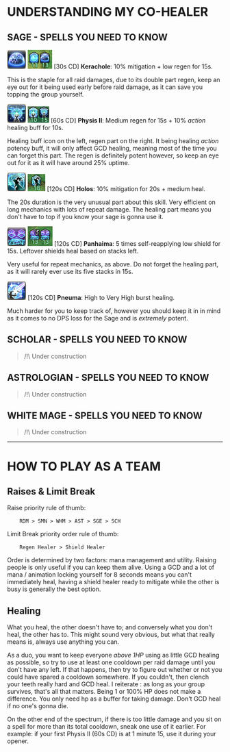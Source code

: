 # UNDERSTANDING MY CO-HEALER
## **SAGE** - SPELLS YOU NEED TO KNOW

![Kerachole](./img/sge/kerachole.png "Kerachole_icon") ![Kerachole_buffs](./img/sge/kerachole_buffs.png "Kerachole_buffs") [30s CD] **Kerachole**: 10% mitigation + low regen for 15s.

This is the staple for all raid damages, due to its double part regen, keep an eye out for it being used early before raid damage, as it can save you topping the group yourself.



![Physis II](./img/sge/physis_II.png "Physis II icon") ![Physis II buffs](./img/sge/physis_II_buffs.png "Physis II icon") [60s CD] **Physis II**: Medium regen for 15s + 10% *action* healing buff for 10s.

Healing buff icon on the left, regen part on the right. It being healing *action* potency buff, it will only affect GCD healing, meaning most of the time you can forget this part. The regen is definitely potent however, so keep an eye out for it as it will have around 25% uptime.



![Holos](./img/sge/holos.png "Holos icon") ![Holos buff](./img/sge/holos_buff.png "Holos buff") [120s CD] **Holos**: 10% mitigation for 20s + medium heal.

The 20s duration is the very unusual part about this skill. Very efficient on long mechanics with lots of repeat damage. The healing part means you don't have to top if you know your sage is gonna use it.


![Panhaima](./img/sge/panhaima.png "HolosPanhaima icon") ![Panhaima buffs](./img/sge/panhaima_buffs.png "Panaima buffs")  [120s CD] **Panhaima**: 5 times self-reapplying low shield for 15s. Leftover shields heal based on stacks left.

Very useful for repeat mechanics, as above. Do not forget the healing part, as it will rarely ever use its five stacks in 15s.


![Pneuma](./img/sge/pneuma.png "Pneuma icon") [120s CD] **Pneuma**: High to Very High burst healing.

Much harder for you to keep track of, however you should keep it in in mind as it comes to no DPS loss for the Sage and is *extremely* potent.

## **SCHOLAR** - SPELLS YOU NEED TO KNOW
> /!\ Under construction

## **ASTROLOGIAN** - SPELLS YOU NEED TO KNOW
> /!\ Under construction

## **WHITE MAGE** - SPELLS YOU NEED TO KNOW
> /!\ Under construction

---

# HOW TO PLAY AS A TEAM
## Raises & Limit Break
Raise priority rule of thumb:

        RDM > SMN > WHM > AST > SGE > SCH

Limit Break priority order rule of thumb:

        Regen Healer > Shield Healer

Order is determined by two factors: mana management and utility. Raising people is only useful if you can keep them alive. Using a GCD and a lot of mana / animation locking yourself for 8 seconds means you can't immediately heal, having a shield healer ready to mitigate while the other is busy is generally the best option.

## Healing
What you heal, the other doesn't have to; and conversely what you don't heal, the other has to. This might sound very obvious, but what that really means is, always use anything you can.

As a duo, you want to keep everyone *above 1HP* using as little GCD healing as possible, so try to use at least one cooldown per raid damage until you don't have any left. If that happens, then try to figure out whether or not you could have spared a cooldown somewhere. If you couldn't, then clench your teeth really hard and GCD heal. I reiterate : as long as your group survives, that's all that matters. Being 1 or 100% HP does not make a difference. You only need hp as a buffer for taking damage. Don't GCD heal if no one's gonna die.

On the other end of the spectrum, if there is too little damage and you sit on a spell for more than its total cooldown, sneak one use of it earlier. For example: if your first Physis II (60s CD) is at 1 minute 15, use it during your opener.